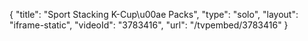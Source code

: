 {
    "title": "Sport Stacking K-Cup\u00ae Packs",
    "type": "solo",
    "layout": "iframe-static",
    "videoId": "3783416",
    "url": "\/tvpembed\/3783416"
}